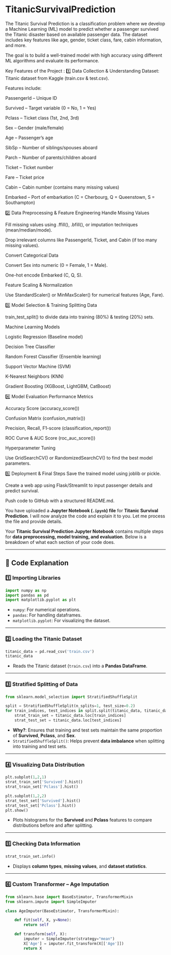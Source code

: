 # TitanicSurvivalPrediction
The Titanic Survival Prediction is a classification problem where we develop a Machine Learning (ML) model to predict whether a passenger survived the Titanic disaster based on available passenger data. The dataset includes key features like age, gender, ticket class, fare, cabin information, and more.

The goal is to build a well-trained model with high accuracy using different ML algorithms and evaluate its performance.

Key Features of the Project : 
1️⃣ Data Collection & Understanding
Dataset: Titanic dataset from Kaggle (train.csv & test.csv).

Features include:

PassengerId – Unique ID

Survived – Target variable (0 = No, 1 = Yes)

Pclass – Ticket class (1st, 2nd, 3rd)

Sex – Gender (male/female)

Age – Passenger’s age

SibSp – Number of siblings/spouses aboard

Parch – Number of parents/children aboard

Ticket – Ticket number

Fare – Ticket price

Cabin – Cabin number (contains many missing values)

Embarked – Port of embarkation (C = Cherbourg, Q = Queenstown, S = Southampton)

2️⃣ Data Preprocessing & Feature Engineering
Handle Missing Values

Fill missing values using .ffill(), .bfill(), or imputation techniques (mean/median/mode).

Drop irrelevant columns like PassengerId, Ticket, and Cabin (if too many missing values).

Convert Categorical Data

Convert Sex into numeric (0 = Female, 1 = Male).

One-hot encode Embarked (C, Q, S).

Feature Scaling & Normalization

Use StandardScaler() or MinMaxScaler() for numerical features (Age, Fare).

3️⃣ Model Selection & Training
Splitting Data

train_test_split() to divide data into training (80%) & testing (20%) sets.

Machine Learning Models

Logistic Regression (Baseline model)

Decision Tree Classifier

Random Forest Classifier (Ensemble learning)

Support Vector Machine (SVM)

K-Nearest Neighbors (KNN)

Gradient Boosting (XGBoost, LightGBM, CatBoost)

4️⃣ Model Evaluation
Performance Metrics

Accuracy Score (accuracy_score())

Confusion Matrix (confusion_matrix())

Precision, Recall, F1-score (classification_report())

ROC Curve & AUC Score (roc_auc_score())

Hyperparameter Tuning

Use GridSearchCV() or RandomizedSearchCV() to find the best model parameters.

5️⃣ Deployment & Final Steps
Save the trained model using joblib or pickle.

Create a web app using Flask/Streamlit to input passenger details and predict survival.

Push code to GitHub with a structured README.md.

You have uploaded a **Jupyter Notebook (`.ipynb`) file** for **Titanic Survival Prediction**. I will now analyze the code and explain it to you. Let me process the file and provide details.

Your **Titanic Survival Prediction Jupyter Notebook** contains multiple steps for **data preprocessing, model training, and evaluation**. Below is a breakdown of what each section of your code does.

---

## **🔹 Code Explanation**
### **1️⃣ Importing Libraries**
```python
import numpy as np
import pandas as pd
import matplotlib.pyplot as plt
```
- `numpy`: For numerical operations.
- `pandas`: For handling dataframes.
- `matplotlib.pyplot`: For visualizing the dataset.

---

### **2️⃣ Loading the Titanic Dataset**
```python
titanic_data = pd.read_csv('train.csv')
titanic_data
```
- Reads the Titanic dataset (`train.csv`) into a **Pandas DataFrame**.

---

### **3️⃣ Stratified Splitting of Data**
```python
from sklearn.model_selection import StratifiedShuffleSplit

split = StratifiedShuffleSplit(n_splits=1, test_size=0.2)
for train_indices, test_indices in split.split(titanic_data, titanic_data[["Survived", "Pclass", "Sex"]]):
    strat_train_set = titanic_data.loc[train_indices]
    strat_test_set = titanic_data.loc[test_indices]
```
- **Why?**: Ensures that training and test sets maintain the same proportion of **Survived**, **Pclass**, and **Sex**.
- `StratifiedShuffleSplit()`: Helps prevent **data imbalance** when splitting into training and test sets.

---

### **4️⃣ Visualizing Data Distribution**
```python
plt.subplot(1,2,1)
strat_train_set['Survived'].hist()
strat_train_set['Pclass'].hist()

plt.subplot(1,2,2)
strat_test_set['Survived'].hist()
strat_test_set['Pclass'].hist()
plt.show()
```
- Plots histograms for the **Survived** and **Pclass** features to compare distributions before and after splitting.

---

### **5️⃣ Checking Data Information**
```python
strat_train_set.info()
```
- Displays **column types**, **missing values**, and **dataset statistics**.

---

### **6️⃣ Custom Transformer – Age Imputation**
```python
from sklearn.base import BaseEstimator, TransformerMixin
from sklearn.impute import SimpleImputer

class AgeImputer(BaseEstimator, TransformerMixin):

    def fit(self, X, y=None):
        return self

    def transform(self, X):
        imputer = SimpleImputer(strategy="mean")
        X['Age'] = imputer.fit_transform(X[['Age']])
        return X
```

